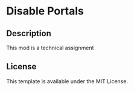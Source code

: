 # Disable Portals

## Description

This mod is a technical assignment

## License

This template is available under the MIT License.

